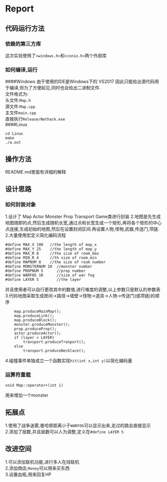 # Report
##  代码运行方法
### 依赖的第三方库
这次实验使用了``<windows.h>``和``<conio.h>``两个外部库</br>
### 如何编译,运行
####Windows
由于使用的IDE是Windows下的 VS2017 因此只能给出源代码用于编译,但为了方便起见,同时也会给出二进制文件.</br>
文件格式为:</br>
头文件:`Map.h`</br>
源文件:`Map.cpp`</br>
主文件`main.cpp`</br>
直接执行`Release/Nethack.exe`</br>
####Linux
```
cd Linux
make
./a.out
```
## 操作方法
README.md里面有详细的解释
## 设计思路
### 如何封装对象
1.设计了 Map Actor Monster Prop Transport Game类进行封装
2.地图是先生成地图随即的点,然后生成随机长宽,通过点和长宽生成一个矩形,再将各个矩形的中心点连接,生成初始的地图,然后在设置封闭区间.再设置人物,怪物,武器,传送门,项链.
2.大量使用宏定义简化编码流程
```
#define MAX_X 100   //the length of map_x
#define MAX_Y 25    //the length of map_y
#define MAX_R 8     //the size of room_max
#define MIN_R 4     //th size of room_min
#define MAPNUM 8    //the size of room number
#define MONSTERNUM 10  //monster number
#define PROPNUM 5      //prop number
#define WARFOG 10      //size of war fog
#define LAYER 5        //the layer
```
并且使用者可以自行更改其中的数值,进行难度的调整,以上参数只是默认的参数表</br>
3.代码地图采取生成房间->路径->墙壁->怪物->道具->人物->传送门(或项链)的顺序
```
    map.produceMainMap();
	map.produceLink();
	map.produceBlock();
	monster.produceMonster();
	prop.produceProp();
	actor.produceActor();
	if (layer < LAYER)
		transport.produceTranport();
	else
		transport.produceNecklace();
```
4.碰撞事件单独成立一个函数实现`hit(int x,int y)`以简化编码量
### 运算符重载
```
void Map::operator+(int i)
```
用来增加一个monster
## 拓展点
1.使用了战争迷雾,曼哈顿距离小于`WARFOG`可以显示出来,走过的路会直接显示</br>
2.添加了层数,并且层数可以人为调整,定义在``#define LAYER 5``
## 改进空间
1.可以添加联机功能,进行多人在线联机</br>
2.添加商店,`Money`可以用来买东西</br>
3.设置血瓶,用来回复HP</br>
